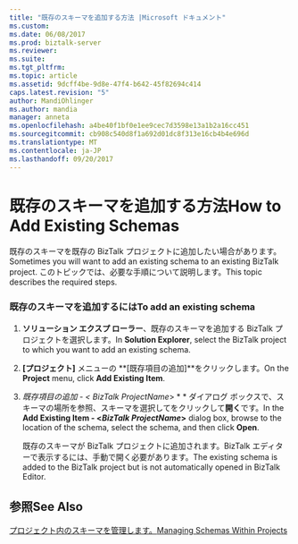 ```yaml
---
title: "既存のスキーマを追加する方法 |Microsoft ドキュメント"
ms.custom: 
ms.date: 06/08/2017
ms.prod: biztalk-server
ms.reviewer: 
ms.suite: 
ms.tgt_pltfrm: 
ms.topic: article
ms.assetid: 9dcff4be-9d8e-47f4-b642-45f82694c414
caps.latest.revision: "5"
author: MandiOhlinger
ms.author: mandia
manager: anneta
ms.openlocfilehash: a4be40f1bf0e1ee9cec7d3598e13a1b2a16cc451
ms.sourcegitcommit: cb908c540d8f1a692d01dc8f313e16cb4b4e696d
ms.translationtype: MT
ms.contentlocale: ja-JP
ms.lasthandoff: 09/20/2017
---
```

# <a name="how-to-add-existing-schemas"></a><span data-ttu-id="9ff39-102">既存のスキーマを追加する方法</span><span class="sxs-lookup"><span data-stu-id="9ff39-102">How to Add Existing Schemas</span></span>
<span data-ttu-id="9ff39-103">既存のスキーマを既存の BizTalk プロジェクトに追加したい場合があります。</span><span class="sxs-lookup"><span data-stu-id="9ff39-103">Sometimes you will want to add an existing schema to an existing BizTalk project.</span></span> <span data-ttu-id="9ff39-104">このトピックでは、必要な手順について説明します。</span><span class="sxs-lookup"><span data-stu-id="9ff39-104">This topic describes the required steps.</span></span>  
  
### <a name="to-add-an-existing-schema"></a><span data-ttu-id="9ff39-105">既存のスキーマを追加するには</span><span class="sxs-lookup"><span data-stu-id="9ff39-105">To add an existing schema</span></span>  
  
1.  <span data-ttu-id="9ff39-106">**ソリューション エクスプ ローラー**、既存のスキーマを追加する BizTalk プロジェクトを選択します。</span><span class="sxs-lookup"><span data-stu-id="9ff39-106">In **Solution Explorer**, select the BizTalk project to which you want to add an existing schema.</span></span>  
  
2.  <span data-ttu-id="9ff39-107">**[プロジェクト]** メニューの **[既存項目の追加]**をクリックします。</span><span class="sxs-lookup"><span data-stu-id="9ff39-107">On the **Project** menu, click **Add Existing Item**.</span></span>  
  
3.  <span data-ttu-id="9ff39-108">**既存項目の追加 - \<* BizTalk ProjectName*> * * ダイアログ ボックスで、スキーマの場所を参照、スキーマを選択してをクリックして**開く**です。</span><span class="sxs-lookup"><span data-stu-id="9ff39-108">In the **Add Existing Item - \<*BizTalk ProjectName*>** dialog box, browse to the location of the schema, select the schema, and then click **Open**.</span></span>  
  
     <span data-ttu-id="9ff39-109">既存のスキーマが BizTalk プロジェクトに追加されます。BizTalk エディターで表示するには、手動で開く必要があります。</span><span class="sxs-lookup"><span data-stu-id="9ff39-109">The existing schema is added to the BizTalk project but is not automatically opened in BizTalk Editor.</span></span>  
  
## <a name="see-also"></a><span data-ttu-id="9ff39-110">参照</span><span class="sxs-lookup"><span data-stu-id="9ff39-110">See Also</span></span>  
 [<span data-ttu-id="9ff39-111">プロジェクト内のスキーマを管理します。</span><span class="sxs-lookup"><span data-stu-id="9ff39-111">Managing Schemas Within Projects</span></span>](../core/managing-schemas-within-projects.md)